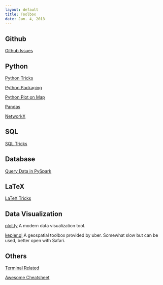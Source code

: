 ```yaml
---
layout: default
title: Toolbox
date: Jan. 4, 2018
---
```


## Github
[Github Issues](Toolbox/Github-Issues)

## Python
[Python Tricks](Toolbox/Python-Tricks)

[Python Packaging](Toolbox/Python-Packaging)

[Python Plot on Map](Toolbox/Python-Plot-on-Map)

[Pandas](Toolbox/Pandas) 

[NetworkX](Toolbox/NetworkX)

## SQL

[SQL Tricks](Toolbox/SQL-Tricks)

## Database

[Query Data in PySpark](Toolbox/PySpark)

## LaTeX

[LaTeX Tricks](Toolbox/LaTeX-Tricks)

## Data Visualization

[plot.ly](https://plot.ly/) A modern data visualization tool.

[kepler.gl](https://uber.github.io/kepler.gl/#/) A geospatial toolbox provided by uber. Somewhat slow but can be used, better open with Safari.

## Others

[Terminal Related](Toolbox/Terminal-Related)

[Awesome Cheatsheet](https://github.com/detailyang/awesome-cheatsheet)


